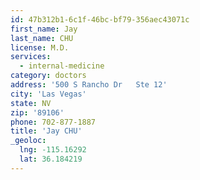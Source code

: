 ```yaml
---
id: 47b312b1-6c1f-46bc-bf79-356aec43071c
first_name: Jay
last_name: CHU
license: M.D.
services:
  - internal-medicine
category: doctors
address: '500 S Rancho Dr   Ste 12'
city: 'Las Vegas'
state: NV
zip: '89106'
phone: 702-877-1887
title: 'Jay CHU'
_geoloc:
  lng: -115.16292
  lat: 36.184219
---
```

